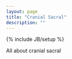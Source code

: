 ```yaml
---
layout: page
title: "Cranial Sacral"
description: ""
---
```

{% include JB/setup %}

All about cranial sacral